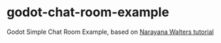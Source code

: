 # godot-chat-room-example

Godot Simple Chat Room Example, based on [Narayana Walters tutorial](http://www.narwalengineering.com/2018/07/01/godot-tutorial-simple-chat-room-using-multiplayer-api/)
